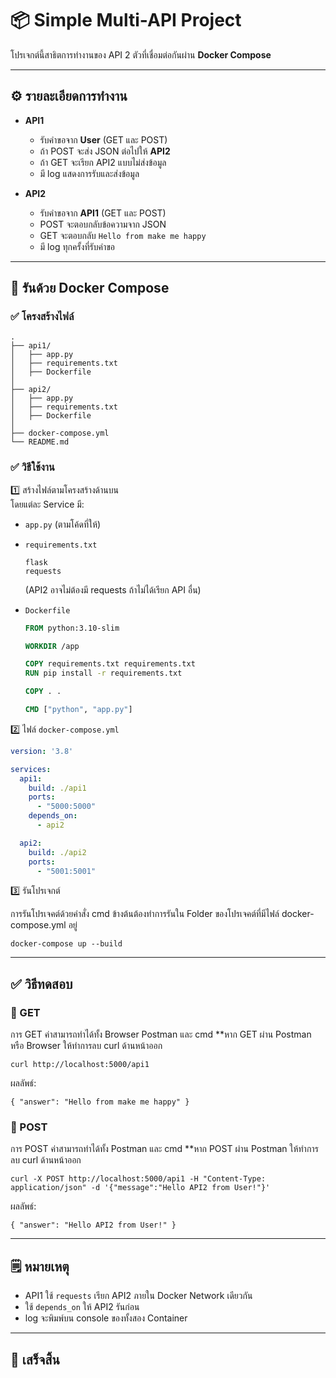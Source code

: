 # 📦 Simple Multi-API Project

โปรเจกต์นี้สาธิตการทำงานของ API 2 ตัวที่เชื่อมต่อกันผ่าน **Docker Compose**

---

## ⚙️ รายละเอียดการทำงาน

- **API1**
  - รับคำขอจาก **User** (GET และ POST)
  - ถ้า POST จะส่ง JSON ต่อไปให้ **API2**
  - ถ้า GET จะเรียก API2 แบบไม่ส่งข้อมูล
  - มี log แสดงการรับและส่งข้อมูล

- **API2**
  - รับคำขอจาก **API1** (GET และ POST)
  - POST จะตอบกลับข้อความจาก JSON
  - GET จะตอบกลับ `Hello from make me happy`
  - มี log ทุกครั้งที่รับคำขอ

---

## 🐳 รันด้วย Docker Compose

### ✅ โครงสร้างไฟล์

```
.
├── api1/
│   ├── app.py
│   ├── requirements.txt
│   ├── Dockerfile
│
├── api2/
│   ├── app.py
│   ├── requirements.txt
│   ├── Dockerfile
│
├── docker-compose.yml
└── README.md
```

### ✅ วิธีใช้งาน

1️⃣ สร้างไฟล์ตามโครงสร้างด้านบน  
โดยแต่ละ Service มี:
- `app.py` (ตามโค้ดที่ให้)
- `requirements.txt`  
  ```
  flask
  requests
  ```
  (API2 อาจไม่ต้องมี requests ถ้าไม่ได้เรียก API อื่น)

- `Dockerfile`
  ```dockerfile
  FROM python:3.10-slim

  WORKDIR /app

  COPY requirements.txt requirements.txt
  RUN pip install -r requirements.txt

  COPY . .

  CMD ["python", "app.py"]
  ```

2️⃣ ไฟล์ `docker-compose.yml`

```yaml
version: '3.8'

services:
  api1:
    build: ./api1
    ports:
      - "5000:5000"
    depends_on:
      - api2

  api2:
    build: ./api2
    ports:
      - "5001:5001"
```

3️⃣ รันโปรเจกต์

การรันโปรเจคต์ด้วยคำสั่ง cmd ข้างต้นต้องทำการรันใน Folder ของโปรเจคต์ที่มีไฟล์ docker-compose.yml อยู่

```
docker-compose up --build
```

---

## ✅ วิธีทดสอบ

### 📌 GET

การ GET ค่าสามารถทำได้ทั้ง Browser Postman และ cmd
**หาก GET ผ่าน Postman หรือ Browser ให้ทำการลบ curl ด้านหน้าออก

```
curl http://localhost:5000/api1
```

ผลลัพธ์:
```
{ "answer": "Hello from make me happy" }
```

### 📌 POST

การ POST ค่าสามารถทำได้ทั้ง Postman และ cmd
**หาก POST ผ่าน Postman ให้ทำการลบ curl ด้านหน้าออก

```
curl -X POST http://localhost:5000/api1 -H "Content-Type: application/json" -d '{"message":"Hello API2 from User!"}'
```

ผลลัพธ์:
```
{ "answer": "Hello API2 from User!" }
```

---

## 🗒️ หมายเหตุ

- API1 ใช้ `requests` เรียก API2 ภายใน Docker Network เดียวกัน
- ใช้ `depends_on` ให้ API2 รันก่อน
- log จะพิมพ์บน console ของทั้งสอง Container

---

## 🎉 เสร็จสิ้น
